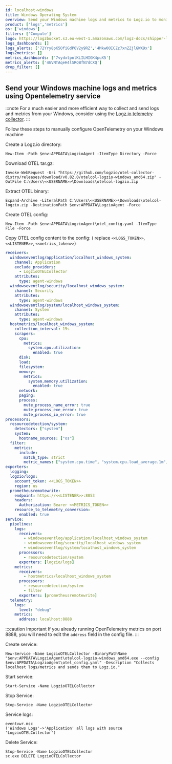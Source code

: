 ```yaml
---
id: localhost-windows
title: Windows Operating System
overview: Send your Windows machine logs and metrics to Logz.io to monitor and manage your Windows data, allowing you to identify anomalies, investigate incidents, get to the root cause of any issue, and quickly resolve it.
product: ['logs','metrics']
os: ['windows']
filters: ['Compute']
logo: https://logzbucket.s3.eu-west-1.amazonaws.com/logz-docs/shipper-logos/mac-os.svg
logs_dashboards: []
logs_alerts: ['72Yry8pK5OfiGdPOV2y9RZ','4Mkw0OICZz7xnZZjlGWX9x']
logs2metrics: []
metrics_dashboards: ['7vydxtpnlKLILHIGK4puX5']
metrics_alerts: ['4GVNTAqeH4lSRQBfN7dCXQ']
drop_filter: []
---
```



## Send your Windows machine logs and metrics using Opentelemetry service

:::note
For a much easier and more efficient way to collect and send logs and metrics from your Windows, consider using the [Logz.io telemetry collector](https://app.logz.io/#/dashboard/send-your-data/agent/new).
:::

Follow these steps to manually configure OpenTelemetry on your Windows machine

Create a Logz.io directory:
```shell
New-Item -Path $env:APPDATA\LogzioAgent -ItemType Directory -Force
```

Download OTEL tar.gz:
```shell 
Invoke-WebRequest -Uri "https://github.com/logzio/otel-collector-distro/releases/download/v0.82.0/otelcol-logzio-windows_amd64.zip" -OutFile C:\Users\<<USERNAME>>\Downloads\otelcol-logzio.zip
```

Extract OTEL binary:
```shell 
Expand-Archive -LiteralPath C:\Users\<<USERNAME>>\Downloads\otelcol-logzio.zip -DestinationPath $env:APPDATA\LogzioAgent -Force
```

Create OTEL config:
```shell 
New-Item -Path $env:APPDATA\LogzioAgent\otel_config.yaml -ItemType File -Force
```

Copy OTEL config content to the config: ( replace `<<LOGS_TOKEN>>`,  `<<LISTENER>>`, `<<metrics_token>>`)

```yaml
receivers:
  windowseventlog/application/localhost_windows_system:
    channel: Application
    exclude_providers:
      - LogzioOTELCollector
    attributes:
      type: agent-windows
  windowseventlog/security/localhost_windows_system:
    channel: Security
    attributes:
      type: agent-windows
  windowseventlog/system/localhost_windows_system:
    channel: System
    attributes:
      type: agent-windows
  hostmetrics/localhost_windows_system:
    collection_interval: 15s
    scrapers:
      cpu:
        metrics:
          system.cpu.utilization:
            enabled: true
      disk:
      load:
      filesystem:
      memory:
        metrics:
          system.memory.utilization:
            enabled: true
      network:
      paging:
      process:
        mute_process_name_error: true
        mute_process_exe_error: true
        mute_process_io_error: true
processors:
  resourcedetection/system:
    detectors: ["system"]
    system:
      hostname_sources: ["os"]
  filter:
    metrics:
      include:
        match_type: strict
        metric_names: ["system.cpu.time", "system.cpu.load_average.1m", "system.cpu.load_average.5m", "system.cpu.load_average.15m", "system.cpu.utilization", "system.memory.usage", "system.memory.utilization", "system.filesystem.usage", "system.disk.io", "system.disk.io_time", "system.disk.operation_time", "system.network.connections", "system.network.io", "system.network.packets", "system.network.errors", "process.cpu.time", "process.memory.usage", "process.disk.io", "process.memory.usage", "process.memory.virtual"]
exporters:
  logging:
  logzio/logs:
    account_token: <<LOGS_TOKEN>>
    region: us
  prometheusremotewrite:
    endpoint: https://<<LISTENER>>:8053
    headers:
      Authorization: Bearer <<METRICS_TOKEN>>
    resource_to_telemetry_conversion:
      enabled: true
service:
  pipelines:
    logs:
      receivers:
        - windowseventlog/application/localhost_windows_system
        - windowseventlog/security/localhost_windows_system
        - windowseventlog/system/localhost_windows_system
      processors:
        - resourcedetection/system
      exporters: [logzio/logs]
    metrics:
      receivers:
        - hostmetrics/localhost_windows_system
      processors:
        - resourcedetection/system
        - filter
      exporters: [prometheusremotewrite]
  telemetry:
    logs:
      level: "debug"
    metrics:
      address: localhost:8888
```

:::caution Important
If you already running OpenTelemetry metrics on port 8888, you will need to edit the `address` field in the config file.
:::

Create service:
```shell
New-Service -Name LogzioOTELCollector -BinaryPathName "$env:APPDATA\LogzioAgent\otelcol-logzio-windows_amd64.exe --config $env:APPDATA\LogzioAgent\otel_config.yaml" -Description "Collects localhost logs/metrics and sends them to Logz.io."
```

Start service:
```shell
Start-Service -Name LogzioOTELCollector
```

Stop Service:
```shell
Stop-Service -Name LogzioOTELCollector
```

Service logs:
```shell
eventvwr.msc
('Windows Logs'->'Application' all logs with source 'LogzioOTELCollector')
```

Delete Service:
```shell
Stop-Service -Name LogzioOTELCollector
sc.exe DELETE LogzioOTELCollector
```


